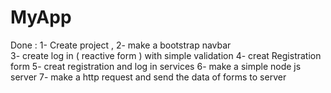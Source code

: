 # MyApp
Done : 
1- Create project , 
2- make a bootstrap navbar  
3- create log in ( reactive form ) with simple validation 
4- creat Registration form 
5- creat registration and log in  services
6- make a simple node js server 
7- make a http request and send the data of forms to server 
